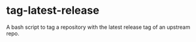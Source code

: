 # tag-latest-release
A bash script to tag a repository with the latest release tag of an upstream repo.
